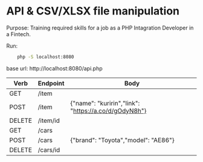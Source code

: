 # API & CSV/XLSX file manipulation

Purpose: Training required skills for a job as a PHP Intagration Developer in a Fintech.

Run:
```bash
    php -S localhost:8080
```

base url: http://localhost:8080/api.php

| Verb    | Endpoint | Body |
|---------|----------|------|
| GET     | /item    | |
| POST    | /item    | {"name": "kuririn","link": "https://a.co/d/gOdyN8h"} |
| DELETE  | /item/id | |
| GET     | /cars    | |
| POST    | /cars    | {"brand": "Toyota","model": "AE86"} |
| DELETE  | /cars/id | |
